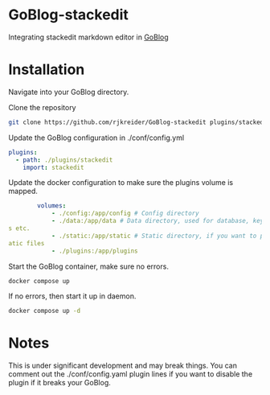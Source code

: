 # GoBlog-stackedit
Integrating stackedit markdown editor in [GoBlog](https://github.com/jlelse/GoBlog/)

# Installation

Navigate into your GoBlog directory.

Clone the repository

```bash
git clone https://github.com/rjkreider/GoBlog-stackedit plugins/stackedit
```

Update the GoBlog configuration in ./conf/config.yml

```yaml
plugins:
  - path: ./plugins/stackedit
    import: stackedit
```

Update the docker configuration to make sure the plugins volume is mapped.

```yaml
        volumes:
            - ./config:/app/config # Config directory
            - ./data:/app/data # Data directory, used for database, keys, upload
s etc.
            - ./static:/app/static # Static directory, if you want to publish st
atic files
            - ./plugins:/app/plugins
```

Start the GoBlog container, make sure no errors.

```bash
docker compose up
```

If no errors, then start it up in daemon.

```bash
docker compose up -d
```

# Notes

This is under significant development and may break things.  You can comment out the ./conf/config.yaml plugin lines if you want to disable the plugin if it breaks your GoBlog. 
